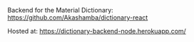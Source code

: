 Backend for the Material Dictionary:
https://github.com/Akashamba/dictionary-react

Hosted at:
https://dictionary-backend-node.herokuapp.com/
